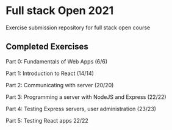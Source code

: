 # Full stack Open 2021
 Exercise submission repository for full stack open course
 <br>
 
 ## Completed Exercises
  Part 0: Fundamentals of Web Apps (6/6)
  
  Part 1: Introduction to React (14/14)

  Part 2: Communicating with server (20/20)

  Part 3: Programming a server with NodeJS and Express (22/22)

  Part 4: Testing Express servers, user administration (23/23)
  
  Part 5: Testing React apps 22/22
